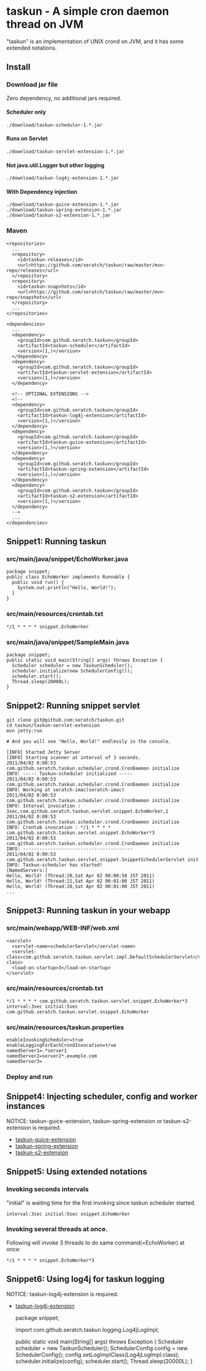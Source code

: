 # taskun - A simple cron daemon thread on JVM

"taskun" is an implementation of UNIX crond on JVM, and it has some extended notations.

## Install

### Download jar file

Zero dependency, no additional jars required.

#### Scheduler only
    ./download/taskun-scheduler-1.*.jar
#### Runs on Servlet
    ./download/taskun-servlet-extension-1.*.jar
#### Not java.util.Logger but other logging
    ./download/taskun-log4j-extension-1.*.jar
#### With Dependency injection
    ./download/taskun-guice-extension-1.*.jar
    ./download/taskun-spring-extension-1.*.jar
    ./download/taskun-s2-extension-1.*.jar

### Maven

    <repositories>
      ...
      <repository>
        <id>taskun-releases</id>
        <url>https://github.com/seratch/taskun/raw/master/mvn-repo/releases</url>
      </repository>
      <repository>
        <id>taskun-snapshots</id>
        <url>https://github.com/seratch/taskun/raw/master/mvn-repo/snapshots</url>
      </repository>
      ...
    </repositories>

    <dependencies>
      ...
      <dependency>
        <groupId>com.github.seratch.taskun</groupId>
        <artifactId>taskun-scheduler</artifactId>
        <version>[1,)</version>
      </dependency>
      <dependency>
        <groupId>com.github.seratch.taskun</groupId>
        <artifactId>taskun-servlet-extension</artifactId>
        <version>[1,)</version>
      </dependency>
      
      <!-- OPTIONAL EXTENSIONS -->
      <!--
      <dependency>
        <groupId>com.github.seratch.taskun</groupId>
        <artifactId>taskun-log4j-extension</artifactId>
        <version>[1,)</version>
      </dependency>
      <dependency>
        <groupId>com.github.seratch.taskun</groupId>
        <artifactId>taskun-guice-extension</artifactId>
        <version>[1,)</version>
      </dependency>
      <dependency>
        <groupId>com.github.seratch.taskun</groupId>
        <artifactId>taskun-spring-extension</artifactId>
        <version>[1,)</version>
      </dependency>
      <dependency>
        <groupId>com.github.seratch.taskun</groupId>
        <artifactId>taskun-s2-extension</artifactId>
        <version>[1,)</version>
      </dependency>
      -->
      ...
    </dependencies>


## Snippet1: Running taskun 

### src/main/java/snippet/EchoWorker.java

    package snippet;
    public class EchoWorker implements Runnable {
      public void run() {
        System.out.println("Hello, World!");
      }
    }

### src/main/resources/crontab.txt

    */1 * * * * snippet.EchoWorker

### src/main/java/snippet/SampleMain.java

    package snippet;
    public static void main(String[] args) throws Exception {
      Scheduler scheduler = new TaskunScheduler();
      scheduler.initialize(new SchedulerConfig());
      scheduler.start();
      Thread.sleep(20000L);
    }

## Snippet2: Running snippet servlet

    git clone git@github.com:seratch/taskun.git
    cd taskun/taskun-servlet-extension
    mvn jetty:run

    # And you will see "Hello, World!" endlessly in the console.

    [INFO] Started Jetty Server
    [INFO] Starting scanner at interval of 3 seconds.
    2011/04/02 0:00:53 com.github.seratch.taskun.scheduler.crond.CronDaemon initialize
    INFO: ----- Taskun-scheduler initialized -----
    2011/04/02 0:00:53 com.github.seratch.taskun.scheduler.crond.CronDaemon initialize
    INFO: Working at seratch-imac(seratch-imac)
    2011/04/02 0:00:53 com.github.seratch.taskun.scheduler.crond.CronDaemon initialize
    INFO: Interval invocation : 3sec,com.github.seratch.taskun.servlet.snippet.EchoWorker,1
    2011/04/02 0:00:53 com.github.seratch.taskun.scheduler.crond.CronDaemon initialize
    INFO: Crontab invocation : */1 * * * * com.github.seratch.taskun.servlet.snippet.EchoWorker*3
    2011/04/02 0:00:53 com.github.seratch.taskun.scheduler.crond.CronDaemon initialize
    INFO: ----------------------------------------
    2011/04/02 0:00:53 com.github.seratch.taskun.servlet.snippet.SnippetSchedulerServlet init
    INFO: Taskun-scheduler has started!
    [NamedServers:]
    Hello, World! (Thread:20,Sat Apr 02 00:00:58 JST 2011)
    Hello, World! (Thread:21,Sat Apr 02 00:01:00 JST 2011)
    Hello, World! (Thread:20,Sat Apr 02 00:01:00 JST 2011)
    ...

## Snippet3: Running taskun in your webapp

### src/main/webapp/WEB-INF/web.xml

    <servlet>
      <servlet-name>schedulerServlet</servlet-name>
      <servlet-class>com.github.seratch.taskun.servlet.impl.DefaultSchedulerServlet</servlet-class>
      <load-on-startup>3</load-on-startup>
    </servlet>

### src/main/resources/crontab.txt

    */1 * * * * com.github.seratch.taskun.servlet.snippet.EchoWorker*3
    interval:3sec initial:5sec com.github.seratch.taskun.servlet.snippet.EchoWorker

### src/main/resources/taskun.properties

    enableInvokingScheduler=true
    enableLoggingForEachCrondInvocation=true
    namedServer1=.*server1
    namedServer2=server2*.example.com
    namedServer3=

### Deploy and run

## Snippet4: Injecting scheduler, config and worker instances

NOTICE: taskun-guice-extension, taskun-spring-extension or taskun-s2-extension is required.

+ [taskun-guice-extension](https://github.com/seratch/taskun/blob/master/taskun-guice-extension/readme.md)
+ [taskun-spring-extension](https://github.com/seratch/taskun/blob/master/taskun-spring-extension/readme.md)
+ [taskun-s2-extension](https://github.com/seratch/taskun/blob/master/taskun-s2-extension/readme.md)

## Snippet5: Using extended notations

### Invoking seconds intervals

"initial" is waiting time for the first invoking since taskun scheduler started.

    interval:3sec initial:5sec snippet.EchoWorker

### Invoking several threads at once.

Following will invoke 3 threads to do same command(=EchoWorker) at once:

    */1 * * * * snippet.EchoWorker*3


## Snippet6: Using log4j for taskun logging

NOTICE: taskun-log4j-extension is required.

+ [taskun-log4j-extension](https://github.com/seratch/taskun/blob/master/taskun-log4j-extension/readme.md)

    package snippet;
    
    import com.github.seratch.taskun.logging.Log4jLogImpl;
    
    public static void main(String[] args) throws Exception {
      Scheduler scheduler = new TaskunScheduler();
      SchedulerConfig config = new SchedulerConfig();
      config.setLogImplClass(Log4jLogImpl.class); 
      scheduler.initialize(config);
      scheduler.start();
      Thread.sleep(20000L);
    }


